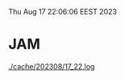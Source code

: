 Thu Aug 17 22:06:06 EEST 2023
# JAM
<a href='./cache/202308/17_22.log'>./cache/202308/17_22.log</a>
